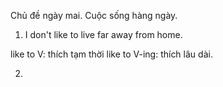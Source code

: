 Chủ đề ngày mai.
Cuộc sống hàng ngày.

1. I don't like to live far away from home.

like to V: thích tạm thời
like to V-ing: thích lâu dài.

2. 